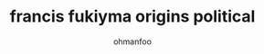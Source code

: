 ---
author: ohmanfoo
created: '2022-09-15'
source: '#todo'
tags: ''
title: francis fukiyma origins political
---
